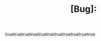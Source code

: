 ---
name: Bug Report
description: Report a bug to help us improve the extension
title: "[Bug]: "
labels: ["bug", "triage"]
assignees:
  - KevinTCoughlin
body:
  - type: markdown
    attributes:
      value: |
        Thanks for taking the time to fill out this bug report!
  - type: input
    id: version
    attributes:
      label: Extension Version
      description: What version of the extension are you using?
      placeholder: e.g., 1.4.3
    validations:
      required: true
  - type: dropdown
    id: browser
    attributes:
      label: Browser
      description: Which browser are you using?
      options:
        - Chrome
        - Edge
        - Other Chromium-based browser
    validations:
      required: true
  - type: input
    id: browser-version
    attributes:
      label: Browser Version
      description: What version of your browser are you using?
      placeholder: e.g., Chrome 120.0.6099.109
    validations:
      required: true
  - type: dropdown
    id: os
    attributes:
      label: Operating System
      description: What operating system are you using?
      options:
        - Windows 10
        - Windows 11
        - macOS
        - Linux
        - Other
    validations:
      required: true
  - type: textarea
    id: what-happened
    attributes:
      label: What happened?
      description: A clear and concise description of what the bug is.
      placeholder: Tell us what you see!
    validations:
      required: true
  - type: textarea
    id: expected
    attributes:
      label: Expected Behavior
      description: A clear and concise description of what you expected to happen.
    validations:
      required: true
  - type: textarea
    id: reproduce
    attributes:
      label: Steps to Reproduce
      description: Steps to reproduce the behavior
      placeholder: |
        1. Go to '...'
        2. Click on '....'
        3. See error
    validations:
      required: true
  - type: textarea
    id: logs
    attributes:
      label: Relevant Console Output
      description: Please copy and paste any relevant console output or error messages.
      render: shell
  - type: textarea
    id: additional
    attributes:
      label: Additional Context
      description: Add any other context about the problem here.
  - type: checkboxes
    id: terms
    attributes:
      label: Code of Conduct
      description: By submitting this issue, you agree to follow our Code of Conduct
      options:
        - label: I agree to follow this project's Code of Conduct
          required: true
---
